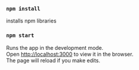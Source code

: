 ### `npm install`

installs npm libraries

### `npm start`

Runs the app in the development mode.<br />
Open [http://localhost:3000](http://localhost:3000) to view it in the browser.<br />
The page will reload if you make edits.
